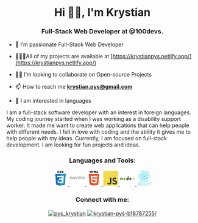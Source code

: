 <h1 align="center">Hi 👋🏼, I'm Krystian</h1>
<h3 align="center">Full-Stack Web Developer at @100devs.</h3>

- 🌱 I’m passionate Full-Stack Web Developer

- 👨🏼‍💻All of my projects are available at [https://krystianpys.netlify.app/](https://krystianpys.netlify.app/)

- 👯‍♂️ I’m looking to collaborate on Open-source Projects

- 📫 How to reach me **krystian.pys@gmail.com**

- 📔 I am interested in languages
<p> 
I am a full-stack software developer with an interest in foreign languages. My coding journey started when I was working as a disability support worker. It made me want to create web applications that can help people with different needs. I fell in love with coding and the ability it gives me to help people with my ideas. Currently, I am focused on full-stack development. I am looking for fun projects and ideas.
</p>


<h3 align="center">Languages and Tools:</h3>
<p align="center"> <a href="https://www.w3schools.com/css/" target="_blank" rel="noreferrer"> <img src="https://raw.githubusercontent.com/devicons/devicon/master/icons/css3/css3-original-wordmark.svg" alt="css3" width="40" height="40"/> </a> <a href="https://expressjs.com" target="_blank" rel="noreferrer"> <img src="https://raw.githubusercontent.com/devicons/devicon/master/icons/express/express-original-wordmark.svg" alt="express" width="40" height="40"/> </a> <a href="https://www.w3.org/html/" target="_blank" rel="noreferrer"> <img src="https://raw.githubusercontent.com/devicons/devicon/master/icons/html5/html5-original-wordmark.svg" alt="html5" width="40" height="40"/> </a> <a href="https://developer.mozilla.org/en-US/docs/Web/JavaScript" target="_blank" rel="noreferrer"> <img src="https://raw.githubusercontent.com/devicons/devicon/master/icons/javascript/javascript-original.svg" alt="javascript" width="40" height="40"/> </a> <a href="https://nodejs.org" target="_blank" rel="noreferrer"> <img src="https://raw.githubusercontent.com/devicons/devicon/master/icons/nodejs/nodejs-original-wordmark.svg" alt="nodejs" width="40" height="40"/> </a> <a href="https://reactjs.org/" target="_blank" rel="noreferrer"> <img src="https://raw.githubusercontent.com/devicons/devicon/master/icons/react/react-original-wordmark.svg" alt="react" width="40" height="40"/> </a> </p>

<h3 align="center">Connect with me:</h3>
<p align="center">
<a href="https://twitter.com/pys_krystian" target="blank"><img align="center" src="https://raw.githubusercontent.com/rahuldkjain/github-profile-readme-generator/master/src/images/icons/Social/twitter.svg" alt="pys_krystian" height="30" width="40" /></a>
<a href="https://linkedin.com/in/krystian-pyś-b18787255/" target="blank"><img align="center" src="https://raw.githubusercontent.com/rahuldkjain/github-profile-readme-generator/master/src/images/icons/Social/linked-in-alt.svg" alt="krystian-pyś-b18787255/" height="30" width="40" /></a>
</p>
